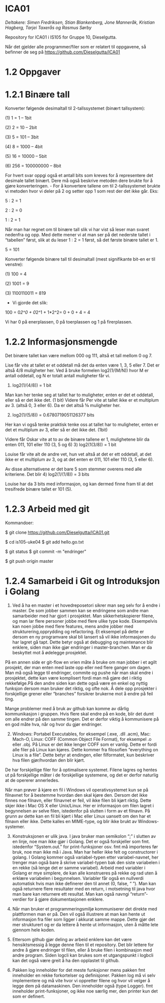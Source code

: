 # ICA01


*Deltakere: Simen Fredriksen, Stian Blankenberg, Jone Manneråk, Kristian Hagberg, Tarjei Taxerås og Rasmus Sørby*


Repository for ICA01 i IS105 for Gruppe 10, Dieselgutta. 

Når det gjelder alle programmer/filer som er relatert til oppgavene, så befinner de seg på https://github.com/Dieselgutta/ICA01 

# 1.2 Oppgaver

# 1.2.1​ Binære tall

Konverter følgende desimaltall til 2-tallssystemet (binært tallsystem):

(1) 1 = 1 – 1bit 

(2) 2 = 10 – 2bit 

(3) 5 = 101 – 3bit 

(4) 8 = 1000 – 4bit 

(5) 16 = 10000 – 5bit 

(6) 256 = 100000000 – 8bit 

For hvert svar oppgi også et antall bits som kreves for å representere det desimale tallet binært. Dere må også beskrive metoden dere brukte for å gjøre konverteringen. - For å konvertere tallene om til 2-tallssystemet brukte vi metoden hvor vi deler på 2 og setter opp 1 som rest der det ikke går. Eks:

5 : 2 = 1

2 : 2 = 0

1 : 2 = 1 

Når man har regnet om til binære tall slik vi har vist så leser man svaret nedenfra og opp. Med dette mener vi at man ser på det nederste tallet i “tabellen” først, slik at du leser 1 : 2 = 1 først, så det første binære tallet er 1.

5 = 101


Konverter følgende binære tall til desimaltall (mest signifikante bit-en er til venstre):

(1) 100 = 4 

(2) 1001 = 9 

(3) 1100110011 = 819 

- Vi gjorde det slik: 

100 = 0*2^0 + 0*2^1 + 1*2^2= 0 + 0 + 4 = 4 

Vi har 0 på enerplassen, 0 på toerplassen og 1 på firerplassen.


# 1.2.2 Informasjonsmengde

Det binære tallet kan være mellom 000 og 111, altså et tall mellom 0 og 7. 

Lise får vite at tallet er et oddetall må det da enten være 1, 3, 5 eller 7. Det er altså 4/8 muligheter her. Ved å bruke formelen log2(1/(M/N)) hvor M er antall oddetall, og N er totalt antall muligheter får vi.

1) log2(1/(4/8)) = 1 bit

Man kan her tenke seg at tallet har to muligheter, enten er det et oddetall, eller så er det ikke det. (1 bit)
Videre får Per vite at tallet ikke er et multiplum av 3. (altså 0, 3 eller 6). Da er det altså ⅝ muligheter her.

2) log2(1/(5/8)) = 0.6780719051126377 bits

Her kan vi også tenke praktisk tenke oss at tallet har to muligheter, enten er det et multiplum av 3, eller så er det ikke det. (1bit)

Videre får Oskar vite at to av de binære tallene er 1, mulighetene blir da enten 011, 101 eller 110 (3, 5 og 6)
3) log2(1(3/8)) = 1 bit

Louise får vite alt de andre vet, hun vet altså at det er ett oddetall, at det ikke er et multiplum av 3, og at det enten er 011, 101 eller 110 (3, 5 eller 6).

Av disse alternativene er det bare 5 som stemmer overens med alle kriteriene. Det blir 
4) log2(1/(1/8)) = 3 bits

Louise har da 3 bits med informasjon, og kan dermed finne fram til at det tresifrede binære tallet er 101 (5).


# 1.2.3 Arbeid med git

Kommandoer: 

$ git clone https://github.com/Dieselgutta/ICA01.git

$ cd is105-uke04 $ git add hello.go.txt 

$ git status $ git commit -m "endringer" 

$ git push origin master 


# 1.2.4 Samarbeid i Git og Introduksjon i Golang


  1) ​Ved å ha en master i et hovedreposetori sikrer man seg selv for å endre i master. De som jobber sammen kan se endringene
  som andre man samarbeider med har gjort i prosjektet. Man sikkerhetskopierer filene, og man lar flere personer jobbe med
  flere ulike type kode. Eksempelvis kan noen jobbe med flere features, mens andre jobber med strukturering,opprydding og
  refactoring. Et eksempel på dette er dersom en ny programvare skal bli lansert så vil ikke informasjonen du har lagret gå
  tapt. Dette betyr også at debugging og maintenance blir enklere, siden man ikke gjør endringer i master-branchen. Man er da
  beskyttet mot å ødelegge prosjektet. 


  På en annen side er git-flow en vrien måte å bruke om man jobber i et agilt prosjekt, der man enten med laste opp eller ned
  flere ganger om dagen. Man må også legge til endringer, commite og pushe når man skal endre i prosjektet, dette kan være
  komplisert fordi man må gjøre det i riktig rekkefølge.På den andre siden kan dette også være en enkel og nyttig funksjon
  dersom man bruker det riktig, og ofte nok. Å dele opp prosjekter i forskjellige grener eller “branches” forsikrer brukerne
  mot å endre på feil ting. 


   Mange problemer med å bruk av github kan komme av dårlig kommunikasjon i gruppen. Hvis flere skal endre på en kode, blir
  det dumt om alle endrer på den samme tingen. Det er derfor viktig å kommunisere på en god måte hva, når og hvor du gjør
  endringer. 


  2) Windows: Portabel Executables, for eksempel (.exe, .dll .acm),  Mac: Mach-O,  Linux: COFF (Common Object File Format),
  for eksempel .o eller .obj. På Linux er det ikke lenger COFF som er vanlig. Dette er fordi alle filer på Linux kan kjøres.
  Dette kommer fra filosofien “everything on Linux is a file”. Dette betyr at endingen, eller filformatet, kun beskriver hva
  filen gjør/hvordan den blir kjørt. 


  De har forskjellige filer for å optimalisere systemet. Filene lagres og hentes ut på forskjellige måter i de forskjellige
  systemene, og det er derfor naturlig at de opererer annerledes. 


  Når man prøver å kjøre en fil i Windows vil operativsystemet kun se på filnavnet for å bestemme hvordan den skal kjøre den.
  Dersom det ikke finnes noe filnavn, eller filnavnet er feil, vil ikke filen bli kjørt riktig. Dette skjer ikke i Mac OS X
  eller Unix/Linux. Her er informasjon om filen lagret i begynnelsen av selve filen, istedenfor på slutten i form av et
  filnavn. På grunn av dette kan en fil bli kjørt i Mac eller Linux uansett om den har et filnavn eller ikke. Dette kalles en
  MIME-type, og blir ikke brukt av Windows-systemer. 


3) Konstruksjonen er ulik java. I java bruker man semikolon “;” i slutten av en linje, noe man ikke gjør i Golang. Det er også forskjeller som fmt. istedenfor “System.out.” for print-funksjoner osv. fmt må importeres før bruk, noe man ikke må i Java. Man har heller ikke felt og constructorer i golang. I Golang kommer også variabel-typen etter variabel-navnet, her trenger man også bare å skrive variabel-typen bak den siste variabelen i en rekke (så lenge det er samme variabel). Arbeid med variabler i Golang er mye simplere, de kan alle konstrueres på rekke og rad uten å erklære variabelen i begynnelsen. Variabler får også en nullverdi automatisk hvis man ikke definerer den til annet (0, false, “ ”). Man kan også returnere flere resultater med en return, i motsetning til java hvor man bare kan returnere ett resultat. Man kan også navngi “return”-verdier for å gjøre dokumentasjonen enklere. 


4) Når man bruker et programmeringsmiljø kommuniserer det direkte med plattformen man er på. Den vil også illustrere at man kan hente ut informasjon fra filer som ligger i akkurat samme mappe. Dette gjør det mer strukturert og er da lettere å hente ut informasjon, uten å måtte lete gjennom hele koden. 


5) Ettersom github gjør deling av arbeid enklere kan det være hensiktsmessig å legge denne filen til et repository. Det blir lettere for andre å gjøre endringer til filen, eller å bruke filen i kombinasjon med andre program. Siden logcli kan brukes som et utgangspunkt i logbcli kan det også være greit å ha den opplastet til github.


6) Pakken log inneholder for det meste funksjoner mens pakken fmt inneholder en rekke forkortelser og definisjoner. Pakken log må vi selv implementere og må vite hvor vi oppretter filene og hvor vil velger å legge dem på datamaskinen. Den inneholder også (type Logger). fmt inneholder print-funksjoner, og ikke noe særlig mer, den printer kun det som er definert.
